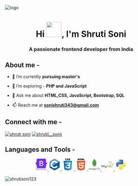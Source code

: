 <img src="https://www.webfx.com/wp-content/uploads/2023/08/191_background_css_shorthand.png" alt="logo" style="height: 270px; width:100%; ">

<h1 align="center">Hi <img src="https://media.tenor.com/InfbZnZgATIAAAAi/hand-gif.gif" height="50px"width="50px">, I'm Shruti Soni</h1>
<h3 align="center">A passionate frontend developer from India</h3>

<h2>About me -</h2>

- 🔭 I’m currently **pursuing master's**

- 🌱 I’m exploring - **PHP and JavaScript**

- 💬 Ask me about **HTML,CSS, JavaScript, Bootstrap, SQL**

- 📫 Reach me at **sonishruti343@gmail.com**

<h2>Connect with me -</h2>
<p align="left">
<a href="https://linkedin.com/in/shruti soni" target="blank"><img align="center" src="https://raw.githubusercontent.com/rahuldkjain/github-profile-readme-generator/master/src/images/icons/Social/linked-in-alt.svg" alt="shruti soni" height="30" width="40" /></a>
<a href="https://instagram.com/shrutii__sonii" target="blank"><img align="center" src="https://raw.githubusercontent.com/rahuldkjain/github-profile-readme-generator/master/src/images/icons/Social/instagram.svg" alt="shrutii__sonii" height="30" width="40" /></a>
</p>

<h2>Languages and Tools -</h2>
<p align="center"><a href="https://getbootstrap.com" target="_blank" rel="noreferrer"> <img src="https://raw.githubusercontent.com/devicons/devicon/master/icons/bootstrap/bootstrap-plain-wordmark.svg" alt="bootstrap" width="40" height="40"/> </a> <a href="https://www.cprogramming.com/" target="_blank" rel="noreferrer"> <img src="https://raw.githubusercontent.com/devicons/devicon/master/icons/c/c-original.svg" alt="c" width="40" height="40"/> </a> <a href="https://www.w3schools.com/css/" target="_blank" rel="noreferrer"> <img src="https://raw.githubusercontent.com/devicons/devicon/master/icons/css3/css3-original-wordmark.svg" alt="css3" width="40" height="40"/> </a> <a href="https://www.w3.org/html/" target="_blank" rel="noreferrer"> <img src="https://raw.githubusercontent.com/devicons/devicon/master/icons/html5/html5-original-wordmark.svg" alt="html5" width="40" height="40"/> </a> <a href="https://www.mongodb.com/" target="_blank" rel="noreferrer"> <img src="https://raw.githubusercontent.com/devicons/devicon/master/icons/mongodb/mongodb-original-wordmark.svg" alt="mongodb" width="40" height="40"/> </a> <a href="https://www.mysql.com/" target="_blank" rel="noreferrer"> <img src="https://raw.githubusercontent.com/devicons/devicon/master/icons/mysql/mysql-original-wordmark.svg" alt="mysql" width="40" height="40"/> </a> <a href="https://www.python.org" target="_blank" rel="noreferrer"> <img src="https://raw.githubusercontent.com/devicons/devicon/master/icons/python/python-original.svg" alt="python" width="40" height="40"/> </a> </p>

<p><img align="center" src="https://github-readme-stats.vercel.app/api/top-langs?username=shrutisoni123&show_icons=true&locale=en&layout=compact" alt="shrutisoni123" /></p>

